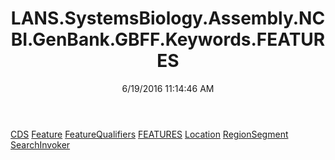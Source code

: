 ﻿---
title: LANS.SystemsBiology.Assembly.NCBI.GenBank.GBFF.Keywords.FEATURES
date: 6/19/2016 11:14:46 AM
---

[CDS](T-LANS.SystemsBiology.Assembly.NCBI.GenBank.GBFF.Keywords.FEATURES.CDS.html)
[Feature](T-LANS.SystemsBiology.Assembly.NCBI.GenBank.GBFF.Keywords.FEATURES.Feature.html)
[FeatureQualifiers](T-LANS.SystemsBiology.Assembly.NCBI.GenBank.GBFF.Keywords.FEATURES.FeatureQualifiers.html)
[FEATURES](T-LANS.SystemsBiology.Assembly.NCBI.GenBank.GBFF.Keywords.FEATURES.FEATURES.html)
[Location](T-LANS.SystemsBiology.Assembly.NCBI.GenBank.GBFF.Keywords.FEATURES.Location.html)
[RegionSegment](T-LANS.SystemsBiology.Assembly.NCBI.GenBank.GBFF.Keywords.FEATURES.RegionSegment.html)
[SearchInvoker](T-LANS.SystemsBiology.Assembly.NCBI.GenBank.GBFF.Keywords.FEATURES.SearchInvoker.html)
